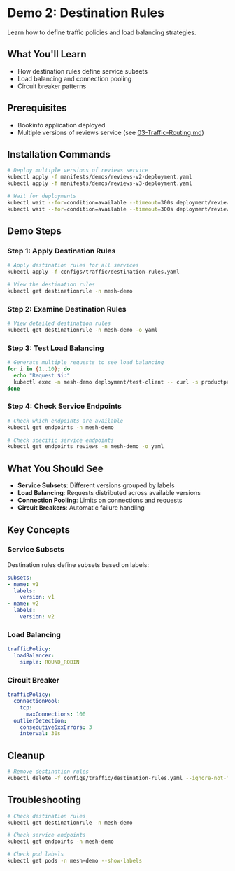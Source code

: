 # Demo 2: Destination Rules

Learn how to define traffic policies and load balancing strategies.

## What You'll Learn
- How destination rules define service subsets
- Load balancing and connection pooling
- Circuit breaker patterns

## Prerequisites
- Bookinfo application deployed
- Multiple versions of reviews service (see [03-Traffic-Routing.md](03-Traffic-Routing.md))

## Installation Commands

```bash
# Deploy multiple versions of reviews service
kubectl apply -f manifests/demos/reviews-v2-deployment.yaml
kubectl apply -f manifests/demos/reviews-v3-deployment.yaml

# Wait for deployments
kubectl wait --for=condition=available --timeout=300s deployment/reviews-v2 -n mesh-demo
kubectl wait --for=condition=available --timeout=300s deployment/reviews-v3 -n mesh-demo
```

## Demo Steps

### Step 1: Apply Destination Rules
```bash
# Apply destination rules for all services
kubectl apply -f configs/traffic/destination-rules.yaml

# View the destination rules
kubectl get destinationrule -n mesh-demo
```

### Step 2: Examine Destination Rules
```bash
# View detailed destination rules
kubectl get destinationrule -n mesh-demo -o yaml
```

### Step 3: Test Load Balancing
```bash
# Generate multiple requests to see load balancing
for i in {1..10}; do
  echo "Request $i:"
  kubectl exec -n mesh-demo deployment/test-client -- curl -s productpage:9080/productpage | grep -o "reviews-v[0-9]" || echo "No version found"
done
```

### Step 4: Check Service Endpoints
```bash
# Check which endpoints are available
kubectl get endpoints -n mesh-demo

# Check specific service endpoints
kubectl get endpoints reviews -n mesh-demo -o yaml
```

## What You Should See

- **Service Subsets**: Different versions grouped by labels
- **Load Balancing**: Requests distributed across available versions
- **Connection Pooling**: Limits on connections and requests
- **Circuit Breakers**: Automatic failure handling

## Key Concepts

### Service Subsets
Destination rules define subsets based on labels:
```yaml
subsets:
- name: v1
  labels:
    version: v1
- name: v2
  labels:
    version: v2
```

### Load Balancing
```yaml
trafficPolicy:
  loadBalancer:
    simple: ROUND_ROBIN
```

### Circuit Breaker
```yaml
trafficPolicy:
  connectionPool:
    tcp:
      maxConnections: 100
  outlierDetection:
    consecutive5xxErrors: 3
    interval: 30s
```

## Cleanup
```bash
# Remove destination rules
kubectl delete -f configs/traffic/destination-rules.yaml --ignore-not-found=true
```

## Troubleshooting
```bash
# Check destination rules
kubectl get destinationrule -n mesh-demo

# Check service endpoints
kubectl get endpoints -n mesh-demo

# Check pod labels
kubectl get pods -n mesh-demo --show-labels
```
